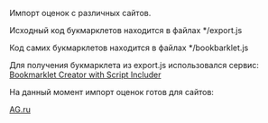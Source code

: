 Импорт оценок с различных сайтов.

Исходный код букмарклетов находится в файлах */export.js

Код самих букмарклетов находится в файлах */bookbarklet.js

Для получения букмарклета из export.js использовался сервис: [Bookmarklet Creator with Script Includer](http://mrcoles.com/bookmarklet/)


На данный момент импорт оценок готов для сайтов:

[AG.ru](ag.ru)
